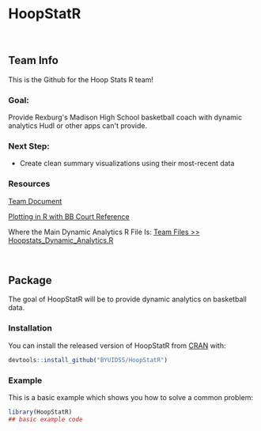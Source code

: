# HoopStatR

</br>

## Team Info
This is the Github for the Hoop Stats R team!

### Goal:

Provide Rexburg's Madison High School basketball coach with dynamic analytics Hudl or other apps can't provide.


### Next Step:

* Create clean summary visualizations using their most-recent data


### Resources

[Team Document](https://docs.google.com/document/d/1PQpwrL2E46qtpB9RkRzorc8HvXHtIOHi6IPyghvD5KA/edit#)

[Plotting in R with BB Court Reference](https://thedatagame.com.au/2015/09/27/how-to-create-nba-shot-charts-in-r/)  

Where the Main Dynamic Analytics R File Is: [Team Files >> Hoopstats_Dynamic_Analytics.R](https://github.com/BYUIDSS/madisonBB_data/blob/master/Team%20Files/HoopStats%20Dynamic%20Analytics.R)

</br>

## Package

<!-- badges: start -->
<!-- badges: end -->

The goal of HoopStatR will be to provide dynamic analytics on basketball data.

### Installation

You can install the released version of HoopStatR from [CRAN](https://CRAN.R-project.org) with:

``` r
devtools::install_github("BYUIDSS/HoopStatR")
```

### Example

This is a basic example which shows you how to solve a common problem:

``` r
library(HoopStatR)
## basic example code
```

